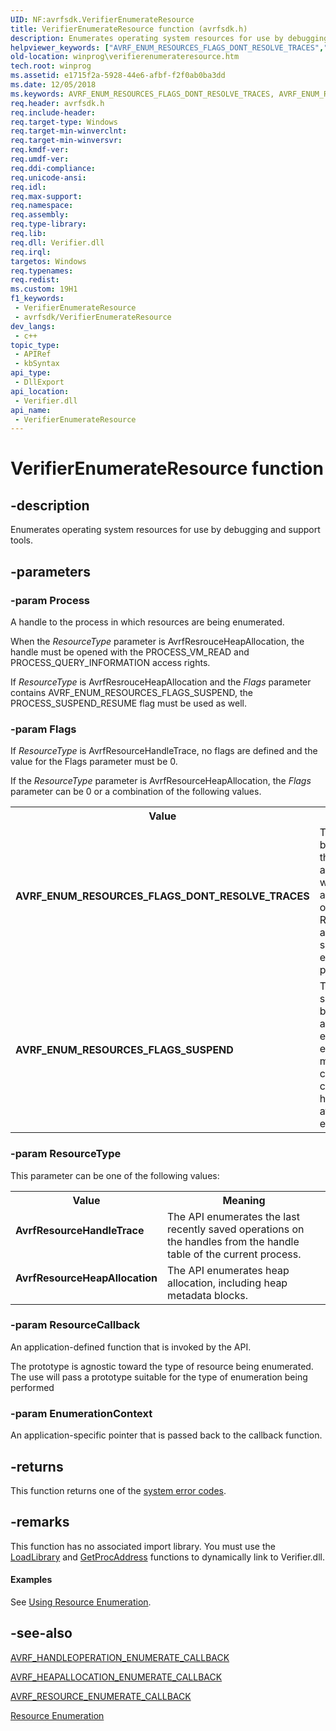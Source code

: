 ```yaml
---
UID: NF:avrfsdk.VerifierEnumerateResource
title: VerifierEnumerateResource function (avrfsdk.h)
description: Enumerates operating system resources for use by debugging and support tools.
helpviewer_keywords: ["AVRF_ENUM_RESOURCES_FLAGS_DONT_RESOLVE_TRACES","AVRF_ENUM_RESOURCES_FLAGS_SUSPEND","AvrfResourceHandleTrace","AvrfResourceHeapAllocation","VerifierEnumerateResource","VerifierEnumerateResource function [Windows API]","avrfsdk/VerifierEnumerateResource","base.verifierenumerateresource","winprog.verifierenumerateresource"]
old-location: winprog\verifierenumerateresource.htm
tech.root: winprog
ms.assetid: e1715f2a-5928-44e6-afbf-f2f0ab0ba3dd
ms.date: 12/05/2018
ms.keywords: AVRF_ENUM_RESOURCES_FLAGS_DONT_RESOLVE_TRACES, AVRF_ENUM_RESOURCES_FLAGS_SUSPEND, AvrfResourceHandleTrace, AvrfResourceHeapAllocation, VerifierEnumerateResource, VerifierEnumerateResource function [Windows API], avrfsdk/VerifierEnumerateResource, base.verifierenumerateresource, winprog.verifierenumerateresource
req.header: avrfsdk.h
req.include-header: 
req.target-type: Windows
req.target-min-winverclnt: 
req.target-min-winversvr: 
req.kmdf-ver: 
req.umdf-ver: 
req.ddi-compliance: 
req.unicode-ansi: 
req.idl: 
req.max-support: 
req.namespace: 
req.assembly: 
req.type-library: 
req.lib: 
req.dll: Verifier.dll
req.irql: 
targetos: Windows
req.typenames: 
req.redist: 
ms.custom: 19H1
f1_keywords:
 - VerifierEnumerateResource
 - avrfsdk/VerifierEnumerateResource
dev_langs:
 - c++
topic_type:
 - APIRef
 - kbSyntax
api_type:
 - DllExport
api_location:
 - Verifier.dll
api_name:
 - VerifierEnumerateResource
---
```


# VerifierEnumerateResource function


## -description

Enumerates operating system resources for use by debugging and support tools.

## -parameters

### -param Process

A handle to the process in which resources are being enumerated.

When the <i>ResourceType</i> parameter is AvrfResrouceHeapAllocation, the handle must be opened with the PROCESS_VM_READ and PROCESS_QUERY_INFORMATION access rights.

If <i>ResourceType</i> is AvrfResrouceHeapAllocation and the <i>Flags</i> parameter contains AVRF_ENUM_RESOURCES_FLAGS_SUSPEND, the PROCESS_SUSPEND_RESUME flag must be used as well.

### -param Flags

If <i>ResourceType</i> is AvrfResourceHandleTrace, no flags are defined and the value for the Flags parameter must be 0.

If the <i>ResourceType</i> parameter is AvrfResourceHeapAllocation, the <i>Flags</i> parameter can be 0 or a combination of the following values.

<table>
<tr>
<th>Value</th>
<th>Meaning</th>
</tr>
<tr>
<td width="40%"><a id="AVRF_ENUM_RESOURCES_FLAGS_DONT_RESOLVE_TRACES"></a><a id="avrf_enum_resources_flags_dont_resolve_traces"></a><dl>
<dt><b>AVRF_ENUM_RESOURCES_FLAGS_DONT_RESOLVE_TRACES</b></dt>
</dl>
</td>
<td width="60%">
The stack backtraces of the heap allocations, when present, are not copied over the ReturnAddresses array. This may speed up the enumeration process.

</td>
</tr>
<tr>
<td width="40%"><a id="AVRF_ENUM_RESOURCES_FLAGS_SUSPEND"></a><a id="avrf_enum_resources_flags_suspend"></a><dl>
<dt><b>AVRF_ENUM_RESOURCES_FLAGS_SUSPEND</b></dt>
</dl>
</td>
<td width="60%">
The process is suspended before the heap allocations enumeration is executed.This minimizes the chance that changing the heap might affect the enumeration.

</td>
</tr>
</table>

### -param ResourceType

This parameter can be one of the following values:

<table>
<tr>
<th>Value</th>
<th>Meaning</th>
</tr>
<tr>
<td width="40%"><a id="AvrfResourceHandleTrace"></a><a id="avrfresourcehandletrace"></a><a id="AVRFRESOURCEHANDLETRACE"></a><dl>
<dt><b>AvrfResourceHandleTrace</b></dt>
</dl>
</td>
<td width="60%">
The API enumerates the last recently saved operations on the handles from the handle table of the current process.

</td>
</tr>
<tr>
<td width="40%"><a id="AvrfResourceHeapAllocation"></a><a id="avrfresourceheapallocation"></a><a id="AVRFRESOURCEHEAPALLOCATION"></a><dl>
<dt><b>AvrfResourceHeapAllocation</b></dt>
</dl>
</td>
<td width="60%">
The API enumerates heap allocation, including heap metadata blocks.

</td>
</tr>
</table>

### -param ResourceCallback

An application-defined function that is invoked by the API.

The prototype is agnostic toward the type of resource being enumerated. The use will pass a prototype suitable for the type of enumeration being performed

### -param EnumerationContext

An application-specific pointer that is passed back to the callback function.

## -returns

This function returns one of the <a href="/windows/desktop/Debug/system-error-codes">system error codes</a>.

## -remarks

This function has no associated import library. You must use the <a href="/windows/desktop/api/libloaderapi/nf-libloaderapi-loadlibrarya">LoadLibrary</a> and <a href="/windows/desktop/api/libloaderapi/nf-libloaderapi-getprocaddress">GetProcAddress</a> functions to dynamically link to Verifier.dll.


#### Examples

See <a href="/windows/desktop/DevNotes/using-resource-enumeration">Using Resource Enumeration</a>.

<div class="code"></div>

## -see-also

<a href="/windows/desktop/api/avrfsdk/nc-avrfsdk-avrf_handleoperation_enumerate_callback">AVRF_HANDLEOPERATION_ENUMERATE_CALLBACK</a>



<a href="/windows/desktop/api/avrfsdk/nc-avrfsdk-avrf_heapallocation_enumerate_callback">AVRF_HEAPALLOCATION_ENUMERATE_CALLBACK</a>



<a href="/windows/desktop/api/avrfsdk/nc-avrfsdk-avrf_resource_enumerate_callback">AVRF_RESOURCE_ENUMERATE_CALLBACK</a>



<a href="/windows/desktop/DevNotes/resource-enumeration">Resource Enumeration</a>